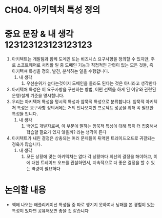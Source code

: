 # CH04. 아키텍처 특성 정의

# 중요 문장 & 내 생각123123123123123123

1. 아키텍트는 개발팀과 함께 도메인 또는 비즈니스 요구사항을 정의할 수 있지만, 주로 소프트웨어로 처리할 일 중 도메인 기능과 직접적인 관련이 없는 모든 것들, 즉 아키텍쳐 특성을 정의, 발견, 분석하는 일을 수행합니다.
    1. 내 생각
        1. 우선순위가 높다는것이지 도메인을 몰라도 된다는 것은 아니라고 생각한다
2. 아키텍처 특성은 이 요구사항을 구현하는 방법, 어떤 선택을 하게 된 이유와 관련된 운영/설계 기준을 명시합니다.
3. 우리는 아키텍처 특성을 명시적 특성과 암묵적 특성으로 분류합니다. 암묵적 아키텍처 특성은 요구사항 정의서에는 거의 안나오지만 프로젝트 성공을 위해 꼭 필요한 특성들 입니다.
    1. 내 생각
        1. 백엔드 개발자로써, 이 부분에 말하는 암묵적 특성에 대해 특히 더 집중해서 학습할 필요가 있지 않을까? 라는 생각이 든다
4. 아키텍트가 내린 결정은 상충되는 여러 문제들이 뒤억힌 트레이드오프로 귀결되는 경욱가 많습니다.
    1. 내 생각
        1. 모든 상황에 맞는 아키텍처는 없다 각 상황마다 최선의 결정을 해야하고, 이에 대한 트레이드 오프를 관찰하면서, 지속적으로 더 좋은 결정을 할 수 있는 역량이 필요하다
        

# 논의할 내용

- 책에 나오는 애플리케이션 특성들 중 따로 챙기지 못하여서 낭패를 본 경험이 있는 특성이 있다면 공유해보면 좋을 것 같습니다